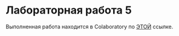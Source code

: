 # Лабораторная работа 5

Выполненная работа находится в Colaboratory по [ЭТОЙ](https://colab.research.google.com/drive/1t5H21cW6A_CBLGPFvm-sM0eavFUk8YZJ?usp=sharing) ссылке.